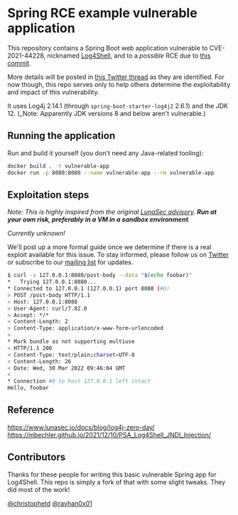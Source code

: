 # Spring RCE example vulnerable application

This repository contains a Spring Boot web application vulnerable to CVE-2021-44228, nicknamed [Log4Shell](https://www.lunasec.io/docs/blog/log4j-zero-day/), and to a _possible_ RCE due to [this commit](https://github.com/spring-projects/spring-framework/pull/28075/files).

More details will be posted in [this Twitter thread](https://twitter.com/LunaSecIO/status/1509084844042510336) as they are identified. For now though, this repo serves only to help others determine the exploitability and impact of this vulnerability.

It uses Log4j 2.14.1 (through `spring-boot-starter-log4j2` 2.6.1) and the JDK 12. (_Note: Apparently JDK versions 8 and below aren't vulnerable.)

## Running the application

Run and build it yourself (you don't need any Java-related tooling):

```bash
docker build . -t vulnerable-app
docker run -p 8080:8080 --name vulnerable-app --rm vulnerable-app
```

## Exploitation steps

*Note: This is highly inspired from the original [LunaSec advisory](https://www.lunasec.io/docs/blog/log4j-zero-day/). **Run at your own risk, preferably in a VM in a sandbox environment**.*

_Currently unknown!_

We'll post up a more formal guide once we determine if there is a real exploit available for this issue. To stay informed, please follow us on [Twitter](https://twitter.com/LunaSecIO) or subscribe to our [mailing list](https://www.lunasec.io/docs/blog/node-ipc-protestware/#help-us-stop-malicious-dependencies) for updates.

```bash
$ curl -v 127.0.0.1:8080/post-body --data "$(echo foobar)"                                                              
*   Trying 127.0.0.1:8080...
* Connected to 127.0.0.1 (127.0.0.1) port 8080 (#0)
> POST /post-body HTTP/1.1
> Host: 127.0.0.1:8088
> User-Agent: curl/7.82.0
> Accept: */*
> Content-Length: 2
> Content-Type: application/x-www-form-urlencoded
> 
* Mark bundle as not supporting multiuse
< HTTP/1.1 200 
< Content-Type: text/plain;charset=UTF-8
< Content-Length: 26
< Date: Wed, 30 Mar 2022 09:46:04 GMT
< 
* Connection #0 to host 127.0.0.1 left intact
Hello, foobar 
```

## Reference

https://www.lunasec.io/docs/blog/log4j-zero-day/
https://mbechler.github.io/2021/12/10/PSA_Log4Shell_JNDI_Injection/

## Contributors

Thanks for these people for writing this basic vulnerable Spring app for Log4Shell. This repo is simply a fork of that with some slight tweaks. They did most of the work!

[@christophetd](https://twitter.com/christophetd)
[@rayhan0x01](https://twitter.com/rayhan0x01)
